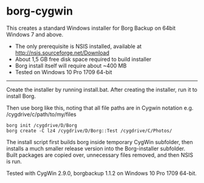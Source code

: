 # borg-cygwin

This creates a standard Windows installer for Borg Backup on 64bit Windows 7 and above.

* The only prerequisite is NSIS installed, available at http://nsis.sourceforge.net/Download
* About 1,5 GB free disk space required to build installer
* Borg install itself will require about ~400 MB
* Tested on Windows 10 Pro 1709 64-bit

---

Create the installer by running install.bat. After creating the installer, run it to install Borg.

Then use borg like this, noting that all file paths are in Cygwin notation e.g. /cygdrive/c/path/to/my/files

```
borg init /cygdrive/D/Borg
borg create -C lz4 /cygdrive/D/Borg::Test /cygdrive/C/Photos/
```

The install script first builds borg inside temporary CygWin subfolder, then installs a much smaller release version into the Borg-installer subfolder. Built packages are copied over, unnecessary files removed, and then NSIS is run.

Tested with CygWin 2.9.0, borgbackup 1.1.2 on Windows 10 Pro 1709 64-bit.
